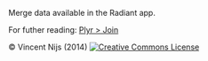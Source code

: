 Merge data available in the Radiant app. 

For futher reading: <a href="http://www.inside-r.org/packages/cran/plyr/docs/join" target="_blank">Plyr > Join</a> 

&copy; Vincent Nijs (2014) <a rel="license" href="http://creativecommons.org/licenses/by-nc-sa/4.0/" target="_blank"><img alt="Creative Commons License" style="border-width:0" src="http://i.creativecommons.org/l/by-nc-sa/4.0/80x15.png" /></a>